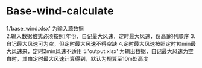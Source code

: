 # Base-wind-calculate
1.'base_wind.xlsx'  为输入源数据   
2.输入数据格式必须按照[年份，自记最大风速，定时最大风速，仪高]的列顺序
3.自记最大风速可为空，但定时最大风速不得空缺
4.定时最大风速按照定时10min最大风速来，定时2min风速不适用
5.'output.xlsx'  为输出数据，自记最大风速为空白时，其由定时最大风速计算得到，默认为规算至10m处高度
